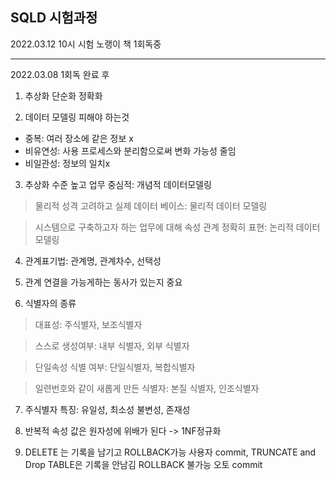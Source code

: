 SQLD 시험과정 
----

2022.03.12 10시 시험 노랭이 책 1회독중

----

2022.03.08 1회독 완료 후 

1. 추상화 단순화 정확화

2. 데이터 모델링 피해야 하는것
- 중복: 여러 장소에 같은 정보 x
- 비유연성: 사용 프로세스와 분리함으로써 변화 가능성 줄임
- 비일관성: 정보의 일치x

3. 추상화 수준 높고 업무 중심적: 개념적 데이터모델링
> 물리적 성격 고려하고 실제 데이터 베이스: 물리적 데이터 모델링

> 시스템으로 구축하고자 하는 업무에 대해 속성 관계 정확히 표현: 논리적 데이터 모델링

4. 관계표기법: 관계명, 관계차수, 선택성

5. 관계 연결을 가능게하는 동사가 있는지 중요

6. 식별자의 종류
> 대표성: 주식별자, 보조식별자

> 스스로 생성여부: 내부 식별자, 외부 식별자

> 단일속성 식별 여부: 단일식별자, 복합식별자

> 일련번호와 같이 새롭게 만든 식별자: 본질 식별자, 인조식별자

7. 주식별자 특징: 유일성, 최소성 불변성, 존재성

8. 반복적 속성 값은 원자성에 위배가 된다 -> 1NF정규화

9. DELETE 는 기록을 남기고 ROLLBACK가능 사용자 commit, TRUNCATE and Drop TABLE은 기록을 안남김 ROLLBACK 불가능 오토 commit 